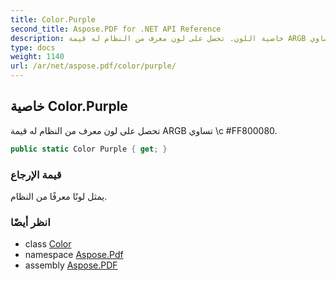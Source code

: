 ```yaml
---
title: Color.Purple
second_title: Aspose.PDF for .NET API Reference
description: خاصية اللون. تحصل على لون معرف من النظام له قيمة ARGB تساوي c FF800080
type: docs
weight: 1140
url: /ar/net/aspose.pdf/color/purple/
---
```

## خاصية Color.Purple

تحصل على لون معرف من النظام له قيمة ARGB تساوي \c \#FF800080.

```csharp
public static Color Purple { get; }
```

### قيمة الإرجاع

يمثل لونًا معرفًا من النظام.

### انظر أيضًا

* class [Color](../)
* namespace [Aspose.Pdf](../../../aspose.pdf/)
* assembly [Aspose.PDF](../../../)